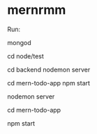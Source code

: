 # mernrmm

Run:

mongod

cd node/test

cd backend
    nodemon server

cd mern-todo-app
    npm start

nodemon server

cd mern-todo-app

npm start
